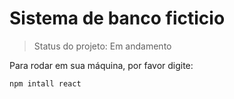 <h1>Sistema de banco ficticio</h1>

> Status do projeto: Em andamento

Para rodar em sua máquina, por favor digite:

```
npm intall react
```
